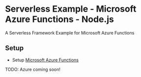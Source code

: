 # Serverless Example - Microsoft Azure Functions - Node.js

A Serverless Framework Example for Microsoft Azure Functions 

## Setup

- Setup [Microsoft Azure Functions](https://serverless.com/framework/docs/providers/azure)

TODO: Azure coming soon!




